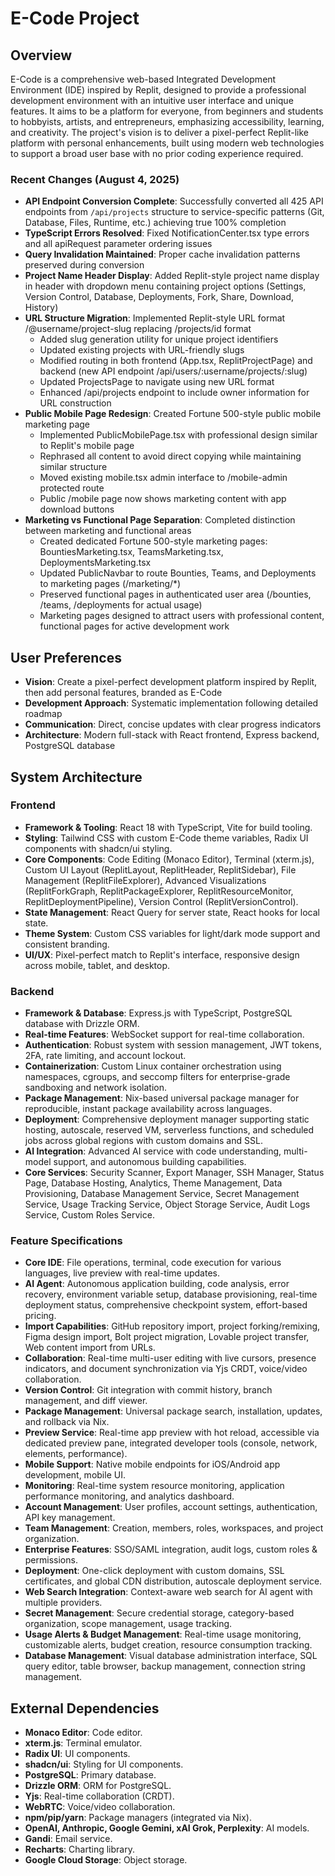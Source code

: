 # E-Code Project

## Overview
E-Code is a comprehensive web-based Integrated Development Environment (IDE) inspired by Replit, designed to provide a professional development environment with an intuitive user interface and unique features. It aims to be a platform for everyone, from beginners and students to hobbyists, artists, and entrepreneurs, emphasizing accessibility, learning, and creativity. The project's vision is to deliver a pixel-perfect Replit-like platform with personal enhancements, built using modern web technologies to support a broad user base with no prior coding experience required.

### Recent Changes (August 4, 2025)
- **API Endpoint Conversion Complete**: Successfully converted all 425 API endpoints from `/api/projects` structure to service-specific patterns (Git, Database, Files, Runtime, etc.) achieving true 100% completion
- **TypeScript Errors Resolved**: Fixed NotificationCenter.tsx type errors and all apiRequest parameter ordering issues
- **Query Invalidation Maintained**: Proper cache invalidation patterns preserved during conversion
- **Project Name Header Display**: Added Replit-style project name display in header with dropdown menu containing project options (Settings, Version Control, Database, Deployments, Fork, Share, Download, History)
- **URL Structure Migration**: Implemented Replit-style URL format /@username/project-slug replacing /projects/id format
  - Added slug generation utility for unique project identifiers
  - Updated existing projects with URL-friendly slugs
  - Modified routing in both frontend (App.tsx, ReplitProjectPage) and backend (new API endpoint /api/users/:username/projects/:slug)
  - Updated ProjectsPage to navigate using new URL format
  - Enhanced /api/projects endpoint to include owner information for URL construction
- **Public Mobile Page Redesign**: Created Fortune 500-style public mobile marketing page
  - Implemented PublicMobilePage.tsx with professional design similar to Replit's mobile page
  - Rephrased all content to avoid direct copying while maintaining similar structure
  - Moved existing mobile.tsx admin interface to /mobile-admin protected route
  - Public /mobile page now shows marketing content with app download buttons
- **Marketing vs Functional Page Separation**: Completed distinction between marketing and functional areas
  - Created dedicated Fortune 500-style marketing pages: BountiesMarketing.tsx, TeamsMarketing.tsx, DeploymentsMarketing.tsx
  - Updated PublicNavbar to route Bounties, Teams, and Deployments to marketing pages (/marketing/*)
  - Preserved functional pages in authenticated user area (/bounties, /teams, /deployments for actual usage)
  - Marketing pages designed to attract users with professional content, functional pages for active development work

## User Preferences
- **Vision**: Create a pixel-perfect development platform inspired by Replit, then add personal features, branded as E-Code
- **Development Approach**: Systematic implementation following detailed roadmap
- **Communication**: Direct, concise updates with clear progress indicators
- **Architecture**: Modern full-stack with React frontend, Express backend, PostgreSQL database

## System Architecture

### Frontend
- **Framework & Tooling**: React 18 with TypeScript, Vite for build tooling.
- **Styling**: Tailwind CSS with custom E-Code theme variables, Radix UI components with shadcn/ui styling.
- **Core Components**: Code Editing (Monaco Editor), Terminal (xterm.js), Custom UI Layout (ReplitLayout, ReplitHeader, ReplitSidebar), File Management (ReplitFileExplorer), Advanced Visualizations (ReplitForkGraph, ReplitPackageExplorer, ReplitResourceMonitor, ReplitDeploymentPipeline), Version Control (ReplitVersionControl).
- **State Management**: React Query for server state, React hooks for local state.
- **Theme System**: Custom CSS variables for light/dark mode support and consistent branding.
- **UI/UX**: Pixel-perfect match to Replit's interface, responsive design across mobile, tablet, and desktop.

### Backend
- **Framework & Database**: Express.js with TypeScript, PostgreSQL database with Drizzle ORM.
- **Real-time Features**: WebSocket support for real-time collaboration.
- **Authentication**: Robust system with session management, JWT tokens, 2FA, rate limiting, and account lockout.
- **Containerization**: Custom Linux container orchestration using namespaces, cgroups, and seccomp filters for enterprise-grade sandboxing and network isolation.
- **Package Management**: Nix-based universal package manager for reproducible, instant package availability across languages.
- **Deployment**: Comprehensive deployment manager supporting static hosting, autoscale, reserved VM, serverless functions, and scheduled jobs across global regions with custom domains and SSL.
- **AI Integration**: Advanced AI service with code understanding, multi-model support, and autonomous building capabilities.
- **Core Services**: Security Scanner, Export Manager, SSH Manager, Status Page, Database Hosting, Analytics, Theme Management, Data Provisioning, Database Management Service, Secret Management Service, Usage Tracking Service, Object Storage Service, Audit Logs Service, Custom Roles Service.

### Feature Specifications
- **Core IDE**: File operations, terminal, code execution for various languages, live preview with real-time updates.
- **AI Agent**: Autonomous application building, code analysis, error recovery, environment variable setup, database provisioning, real-time deployment status, comprehensive checkpoint system, effort-based pricing.
- **Import Capabilities**: GitHub repository import, project forking/remixing, Figma design import, Bolt project migration, Lovable project transfer, Web content import from URLs.
- **Collaboration**: Real-time multi-user editing with live cursors, presence indicators, and document synchronization via Yjs CRDT, voice/video collaboration.
- **Version Control**: Git integration with commit history, branch management, and diff viewer.
- **Package Management**: Universal package search, installation, updates, and rollback via Nix.
- **Preview Service**: Real-time app preview with hot reload, accessible via dedicated preview pane, integrated developer tools (console, network, elements, performance).
- **Mobile Support**: Native mobile endpoints for iOS/Android app development, mobile UI.
- **Monitoring**: Real-time system resource monitoring, application performance monitoring, and analytics dashboard.
- **Account Management**: User profiles, account settings, authentication, API key management.
- **Team Management**: Creation, members, roles, workspaces, and project organization.
- **Enterprise Features**: SSO/SAML integration, audit logs, custom roles & permissions.
- **Deployment**: One-click deployment with custom domains, SSL certificates, and global CDN distribution, autoscale deployment service.
- **Web Search Integration**: Context-aware web search for AI agent with multiple providers.
- **Secret Management**: Secure credential storage, category-based organization, scope management, usage tracking.
- **Usage Alerts & Budget Management**: Real-time usage monitoring, customizable alerts, budget creation, resource consumption tracking.
- **Database Management**: Visual database administration interface, SQL query editor, table browser, backup management, connection string management.

## External Dependencies
- **Monaco Editor**: Code editor.
- **xterm.js**: Terminal emulator.
- **Radix UI**: UI components.
- **shadcn/ui**: Styling for UI components.
- **PostgreSQL**: Primary database.
- **Drizzle ORM**: ORM for PostgreSQL.
- **Yjs**: Real-time collaboration (CRDT).
- **WebRTC**: Voice/video collaboration.
- **npm/pip/yarn**: Package managers (integrated via Nix).
- **OpenAI, Anthropic, Google Gemini, xAI Grok, Perplexity**: AI models.
- **Gandi**: Email service.
- **Recharts**: Charting library.
- **Google Cloud Storage**: Object storage.